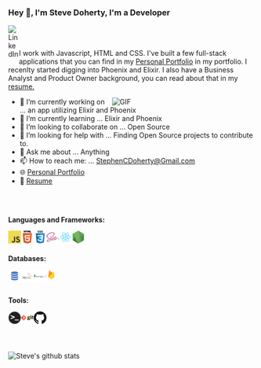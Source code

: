 ### Hey 👋, I'm Steve Doherty, I'm a Developer

<a href="https://www.linkedin.com/in/stephencdoherty/">
  <img align="left" alt="LinkedIn" width="22px" src="https://i.stack.imgur.com/gVE0j.png" />
</a>

<br />
<br />

I work with Javascript, HTML and CSS. I've built a few full-stack applications that you can find in my [Personal Portfolio](https://www.stephencdoherty.com/) in my portfolio. I recenlty started digging into Phoenix and Elixir. I also have a Business Analyst and Product Owner background, you can read about that in my [resume.](https://gist.github.com/SCD346/3ba1c95f6081bf4de464340bd360729b)

  <img align="right" alt="GIF" height="46%" width="58%" src="https://miro.medium.com/max/700/0*C-cPP9D2MIyeexAT.gif" />

- 🔭 I’m currently working on ... an app utilizing Elixir and Phoenix
- 🌱 I’m currently learning ... Elixir and Phoenix
- 👯 I’m looking to collaborate on ... Open Source
- 🤔 I’m looking for help with ... Finding Open Source projects to contribute to.
- 💬 Ask me about ... Anything
- 📫 How to reach me: ... StephenCDoherty@Gmail.com
- 🌐 [Personal Portfolio](https://www.stephencdoherty.com/)
- 📑 [Resume](https://gist.github.com/SCD346/3ba1c95f6081bf4de464340bd360729b)

<br>
<br>

**Languages and Frameworks:**

<img align="left" alt="JavaScript" width="26px" src="https://raw.githubusercontent.com/github/explore/80688e429a7d4ef2fca1e82350fe8e3517d3494d/topics/javascript/javascript.png" />
<img align="left" alt="HTML5" width="26px" src="https://raw.githubusercontent.com/github/explore/80688e429a7d4ef2fca1e82350fe8e3517d3494d/topics/html/html.png" />
<img align="left" alt="CSS3" width="26px" src="https://raw.githubusercontent.com/github/explore/80688e429a7d4ef2fca1e82350fe8e3517d3494d/topics/css/css.png" />
<img align="left" alt="Sass" width="26px" src="https://raw.githubusercontent.com/github/explore/80688e429a7d4ef2fca1e82350fe8e3517d3494d/topics/sass/sass.png" />
<img align="left" alt="React" width="26px" src="https://raw.githubusercontent.com/github/explore/80688e429a7d4ef2fca1e82350fe8e3517d3494d/topics/react/react.png" />
<img align="left" alt="Node.js" width="26px" src="https://raw.githubusercontent.com/github/explore/80688e429a7d4ef2fca1e82350fe8e3517d3494d/topics/nodejs/nodejs.png" />
<br>
<br>
<!-- <img align="left" alt="Visual Studio Code" width="26px" src="https://raw.githubusercontent.com/github/explore/80688e429a7d4ef2fca1e82350fe8e3517d3494d/topics/visual-studio-code/visual-studio-code.png" /> -->
<!-- <img align="left" alt="Gatsby" width="26px" src="https://raw.githubusercontent.com/github/explore/e94815998e4e0713912fed477a1f346ec04c3da2/topics/gatsby/gatsby.png" />
<img align="left" alt="GraphQL" width="26px" src="https://raw.githubusercontent.com/github/explore/80688e429a7d4ef2fca1e82350fe8e3517d3494d/topics/graphql/graphql.png" /> -->

**Databases:**

<img align="left" alt="SQL" width="26px" src="https://raw.githubusercontent.com/github/explore/80688e429a7d4ef2fca1e82350fe8e3517d3494d/topics/sql/sql.png" />
<img align="left" alt="MySQL" width="26px" src="https://raw.githubusercontent.com/github/explore/80688e429a7d4ef2fca1e82350fe8e3517d3494d/topics/mysql/mysql.png" />
<img align="left" alt="MongoDB" width="26px" src="https://raw.githubusercontent.com/github/explore/80688e429a7d4ef2fca1e82350fe8e3517d3494d/topics/mongodb/mongodb.png" />
<code><img height="20" src="https://raw.githubusercontent.com/github/explore/80688e429a7d4ef2fca1e82350fe8e3517d3494d/topics/firebase/firebase.png"></code>
<br />
<br />

**Tools:**

<img align="left" alt="Terminal" width="26px" src="https://raw.githubusercontent.com/github/explore/80688e429a7d4ef2fca1e82350fe8e3517d3494d/topics/terminal/terminal.png" />
<img align="left" alt="Git" width="26px" src="https://raw.githubusercontent.com/github/explore/80688e429a7d4ef2fca1e82350fe8e3517d3494d/topics/git/git.png" />
<img align="left" alt="GitHub" width="26px" src="https://raw.githubusercontent.com/github/explore/78df643247d429f6cc873026c0622819ad797942/topics/github/github.png" />
<br />
<br /><br />
<br />

![Steve's github stats](https://github-readme-stats.vercel.app/api?username=SCD346&show_icons=true&hide_border=true)


